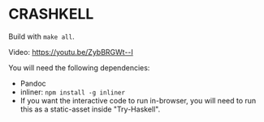 # CRASHKELL

Build with `make all`.

Video: <https://youtu.be/ZybBRGWt--I>

You will need the following dependencies:

* Pandoc
* inliner: `npm install -g inliner`
* If you want the interactive code to run in-browser,
  you will need to run this as a static-asset inside "Try-Haskell".
